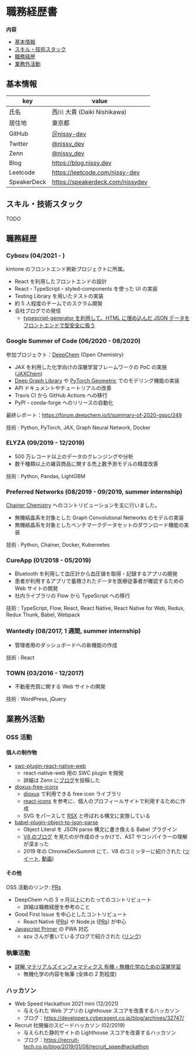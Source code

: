 # 職務経歴書

**内容**

- [基本情報](#基本情報)
- [スキル・技術スタック](#スキル・技術スタック)
- [職務経歴](#職務経歴)
- [業務外活動](#業務外活動)

## 基本情報

| key         | value                                       |
| ----------- | ------------------------------------------- |
| 氏名        | 西川 大貴 (Daiki Nishikawa)                 |
| 居住地      | 東京都                                      |
| GitHub      | [＠nissy-dev](https://github.com/nissy-dev) |
| Twitter     | [@nissy_dev](https://twitter.com/nissy_dev) |
| Zenn        | [@nissy_dev](https://zenn.dev/nissy_dev)    |
| Blog        | https://blog.nissy.dev                      |
| Leetcode    | https://leetcode.com/nissy-dev              |
| SpeakerDeck | https://speakerdeck.com/nissydev            |

## スキル・技術スタック

TODO

<!--

- TypeScript・React を利用したフロントエンド開発・設計
  - hooks や
- フロントエンドにおけるテスト設計
- 約 5 人程度の小規模チームにおけるスクラム開発
  - 職能を超えてコミュニケーションし、プロジェクトを円滑に進めることができます
- 大規模フロントエンドにおけるリファクタリングや脱レガシーの
- Next.js を用いた
- PyTorch や JAX などを利用した深層学習モデルの実装

### 言語・フレームワークなど

業務で利用した経験があるもの

趣味や個人開発で利用した経験があるもの

-->

## 職務経歴

### Cybozu (04/2021 - )

kintone のフロントエンド刷新プロジェクトに所属。

- React を利用したフロントエンドの設計
- React・TypeScript・styled-components を使った UI の実装
- Testing Library を用いたテストの実装
- 約 5 人程度のチームでのスクラム開発
- 会社ブログでの発信
  - [typescript-generator を利用して、HTML に埋め込んだ JSON データをフロントエンドで型安全に扱う](https://blog.cybozu.io/entry/2022/03/30/174250)

### Google Summer of Code (06/2020 - 08/2020)

参加プロジェクト：[DeepChem](https://github.com/deepchem/deepchem) (Open Chemistry)

- JAX を利用した化学向けの深層学習フレームワークの PoC の実施 ([JAXChem](https://github.com/deepchem/jaxchem))
- [Deep Graph Library](https://www.dgl.ai/) や [PyTorch Geometric](https://pytorch-geometric.readthedocs.io/en/latest/) でのモデリング機能の実装
- API ドキュメントやチュートリアルの改善
- Travis CI から GitHub Actions への移行
- PyPI・conda-forge へのリリースの自動化

最終レポート：https://forum.deepchem.io/t/summary-of-2020-gsoc/249

技術 : Python, PyTorch, JAX, Graph Neural Network, Docker

### ELYZA (09/2019 - 12/2019)

- 500 万レコード以上のデータのクレンジングや分析
- 数千種類以上の雑貨商品に関する売上数予測モデルの精度改善

技術 : Python, Pandas, LightGBM

### Preferred Networks (08/2019 - 09/2019, summer internship)

[Chainer Chemistry](https://github.com/chainer/chainer-chemistry) へのコントリビューションを主に行いました。

- 無機結晶系を対象とした Graph Convolutional Networks のモデルの実装
- 無機結晶系を対象としたベンチマークデータセットのダウンロード機能の実装

技術 : Python, Chainer, Docker, Kubernetes

### CureApp (01/2018 - 05/2019)

- Bluetooth を利用して血圧計から血圧値を取得・記録するアプリの開発
- 患者が利用するアプリで蓄積されたデータを医療従事者が確認するための Web サイトの開発
- 社内ライブラリの Flow から TypeScript への移行

技術 : TypeScript, Flow, React, React Native, React Native for Web, Redux, Redux Thunk, Babel, Webpack

### Wantedly (08/2017, 1 週間, summer internship)

- 管理者用のダッシュボードへの新機能の作成

技術 : React

### TOWN (03/2016 - 12/2017)

- 不動産売買に関する Web サイトの開発

技術 : WordPress, jQuery

## 業務外活動

### OSS 活動

#### 個人の制作物

- [swc-plugin-react-native-web](https://github.com/nissy-dev/swc-plugin-react-native-web)
  - react-native-web 用の SWC plugin を開発
  - 詳細は Zenn に[ブログ](https://zenn.dev/nissy_dev/articles/create-swc-plugin)を投稿した
- [dioxus-free-icons](https://github.com/nissy-dev/dioxus-free-icons)
  - [dioxus](https://dioxuslabs.com/) で利用できる free icon ライブラリ
  - [react-icons](https://github.com/react-icons/react-icons) を参考に、個人のプロフィールサイトで利用するために作成
  - SVG をパースして [RSX](https://dioxuslabs.com/reference/guide/rsx_in_depth.html) と呼ばれる構文に変換している
- [babel-plugin-object-to-json-parse](https://github.com/nissy-dev/babel-plugin-object-to-json-parse)
  - Object Literal を JSON parse 構文に書き換える Babel プラグイン
  - [V8 のブログ](https://v8.dev/blog/cost-of-javascript-2019#json) を見たのが作成のきっかけで、AST やコンパイラーの理解が深まった
  - 2019 年の ChromeDevSummit にて、V8 のコミッターに紹介された ([ツイート](https://twitter.com/mathias/status/1198266203413897216?s=20), [動画](https://www.youtube.com/watch?v=ff4fgQxPaO0))

#### その他

OSS 活動のリンク: [PRs](https://github.com/pulls?page=1&q=is%3Apr+author%3Anissy-dev+archived%3Afalse+-org%3Anissy-dev)

- DeepChem への 3 ヶ月以上にわたってのコントリビュート
  - 詳細は職務経歴を参考のこと
- Good First Issue を中心としたコントリビュート
  - React Native ([PRs](https://github.com/facebook/react-native/pulls/nissy-dev)) や Node.js ([PRs](https://github.com/nodejs/node/pulls/nissy-dev)) が中心
- [Javascript Primer](https://jsprimer.net/) の PWA 対応
  - azu さんが書いているブログで紹介された ([リンク](https://efcl.info/2018/05/25/js-primer-offline/))

### 執筆活動

- [詳解 マテリアルズインフォマティクス 有機・無機化学のための深層学習](https://www.kindaikagaku.co.jp/book_list/detail/9784764960237/)
  - 無機化学の内容を執筆 (全体の 2 割程度)

### ハッカソン

- Web Speed Hackathon 2021 mini (12/2021)
  - 与えられた Web アプリの Lighthouse スコアを改善するハッカソン
  - ブログ：https://developers.cyberagent.co.jp/blog/archives/32747/
- Recruit 社開催のスピードハッカソン (02/2019)
  - 与えられた静的サイトの Lighthouse スコアを改善するハッカソン
  - ブログ：https://recruit-tech.co.jp/blog/2019/01/08/recruit_speedhackathon
